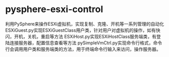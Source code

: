 # pysphere-esxi-control
利用PySphere来操作ESXi虚拟机，实现复制、克隆、开机等一系列管理的自动化
ESXiGuest.py实现ESXiGuestClass用户类，针对用户对虚拟机的操作，如有快闪，开机，关机，重启等方法
ESXiHost.py实现ESXiHostClass服务端类，有登陆连接服务器，配置信息查看等方法
pySimpleVmCtrl.py实现命令行格式，命令行会调用用户类和服务端类的方法，用于终端命令行输入来访问，操作服务器。
